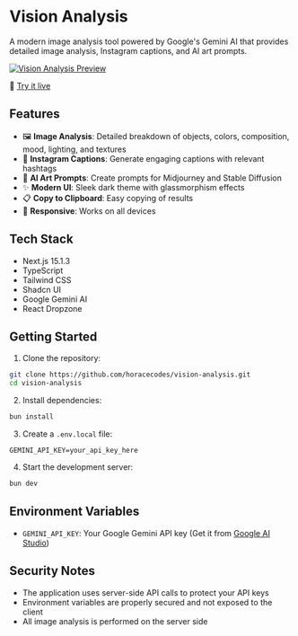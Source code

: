 # Vision Analysis

A modern image analysis tool powered by Google's Gemini AI that provides detailed image analysis, Instagram captions, and AI art prompts.

[![Vision Analysis Preview](https://vision-analysis.vercel.app/screenshot.png)](https://vision-analysis.vercel.app/)

🔗 [Try it live](https://vision-analysis.vercel.app/)

## Features

- 🖼️ **Image Analysis**: Detailed breakdown of objects, colors, composition, mood, lighting, and textures
- 📱 **Instagram Captions**: Generate engaging captions with relevant hashtags
- 🎨 **AI Art Prompts**: Create prompts for Midjourney and Stable Diffusion
- ✨ **Modern UI**: Sleek dark theme with glassmorphism effects
- 📋 **Copy to Clipboard**: Easy copying of results
- 📱 **Responsive**: Works on all devices

## Tech Stack

- Next.js 15.1.3
- TypeScript
- Tailwind CSS
- Shadcn UI
- Google Gemini AI
- React Dropzone

## Getting Started

1. Clone the repository:

```bash
git clone https://github.com/horacecodes/vision-analysis.git
cd vision-analysis
```

2. Install dependencies:

```bash
bun install
```

3. Create a `.env.local` file:

```env
GEMINI_API_KEY=your_api_key_here
```

4. Start the development server:

```bash
bun dev
```

## Environment Variables

- `GEMINI_API_KEY`: Your Google Gemini API key (Get it from [Google AI Studio](https://makersuite.google.com/app/apikey))

## Security Notes

- The application uses server-side API calls to protect your API keys
- Environment variables are properly secured and not exposed to the client
- All image analysis is performed on the server side

